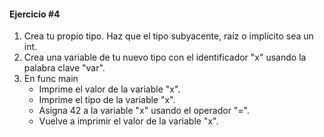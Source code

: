 #### Ejercicio #4

1. Crea tu propio tipo. Haz que el tipo subyacente, raíz o implícito sea un int.
2. Crea una variable de tu nuevo tipo con el identificador "x" usando la palabra clave "var". 
3. En func main
    * Imprime el valor de la variable "x".
    * Imprime el tipo de la variable "x".
    * Asigna 42 a la variable "x" usando el operador "=".
    * Vuelve a imprimir el valor de la variable "x".